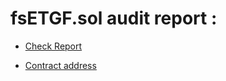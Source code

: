 fsETGF.sol audit report : 
============================


* [Check Report](https://gist.github.com/MrCrambo/5adacfd7c3f604df33a8e32ff3b90eaa)

* [Contract address](https://etherscan.io/address/0xf4574e2ef42107f562ad22928802a95ac4e84d2c)
